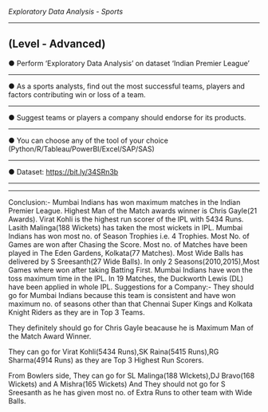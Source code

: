 *Exploratory Data Analysis - Sports*

----------------------------------------------------------------
(Level - Advanced)
----------------------------------------------------------------

● Perform ‘Exploratory Data Analysis’ on dataset ‘Indian Premier League’
*****************************************************************************************
● As a sports analysts, find out the most successful teams, players and factors
contributing win or loss of a team.
*****************************************************************************************
● Suggest teams or players a company should endorse for its products.
*****************************************************************************************
● You can choose any of the tool of your choice
(Python/R/Tableau/PowerBI/Excel/SAP/SAS)
*****************************************************************************************
● Dataset: https://bit.ly/34SRn3b
*****************************************************************************************

-----------------------------------------------------------------------------------------

Conclusion:-
Mumbai Indians has won maximum matches in the Indian Premier League.
Highest Man of the Match awards winner is Chris Gayle(21 Awards).
Virat Kohli is the highest run scorer of the IPL with 5434 Runs.
Lasith Malinga(188 Wickets) has taken the most wickets in IPL.
Mumbai Indians has won most no. of Season Trophies i.e. 4 Trophies.
Most No. of Games are won after Chasing the Score.
Most no. of Matches have been played in The Eden Gardens, Kolkata(77 Matches).
Most Wide Balls has delivered by S Sreesanth(27 Wide Balls).
In only 2 Seasons(2010,2015),Most Games where won after taking Batting First.
Mumbai Indians have won the toss maximum time in the IPL.
In 19 Matches, the Duckworth Lewis (DL) have been applied in whole IPL.
Suggestions for a Company:-
They should go for Mumbai Indians because this team is consistent and have won maximum no. of seasons other than that Chennai Super Kings and Kolkata Knight Riders as they are in Top 3 Teams.

They definitely should go for Chris Gayle beacause he is Maximum Man of the Match Award Winner.

They can go for Virat Kohli(5434 Runs),SK Raina(5415 Runs),RG Sharma(4914 Runs) as they are Top 3 Highest Run Scorers.

From Bowlers side, They can go for SL Malinga(188 WIckets),DJ Bravo(168 Wickets) and A Mishra(165 Wickets) And They should not go for S Sreesanth as he has given most no. of Extra Runs to other team with Wide Balls.
